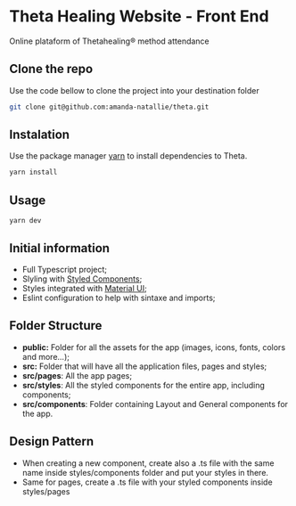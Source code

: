# Theta Healing Website - Front End 

Online plataform of Thetahealing® method attendance

## Clone the repo

Use the code bellow to clone the project into your destination folder

```bash
git clone git@github.com:amanda-natallie/theta.git
```

## Instalation 

Use the package manager [yarn](https://classic.yarnpkg.com/en/docs/install/#debian-stable) to install dependencies to Theta.

```bash
yarn install
```

## Usage

```
yarn dev
```

## Initial information

-   Full Typescript project;
-   Slyling with [Styled Components](https://styled-components.com/docs);
-   Styles integrated with [Material UI](https://material-ui.com/);
-   Eslint configuration to help with sintaxe and imports;



## Folder Structure

-   **public:** Folder for all the assets for the app (images, icons, fonts, colors and more...);
-   **src:** Folder that will have all the application files, pages and styles;
- **src/pages**: All the app pages;
- **src/styles**: All the styled components for the entire app, including components;
- **src/components**: Folder containing Layout and General components for the app.


## Design Pattern

- When creating a new component, create also a .ts file with the same name inside styles/components folder and put your styles in there.
- Same for pages, create a .ts file with your styled components inside styles/pages

